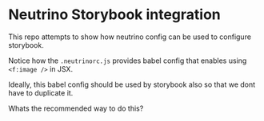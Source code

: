 # Neutrino Storybook integration
This repo attempts to show how neutrino config can be used to configure storybook.

Notice how the `.neutrinorc.js` provides babel config that enables using `<f:image />` in JSX.

Ideally, this babel config should be used by storybook also so that we dont have to duplicate it.

Whats the recommended way to do this?